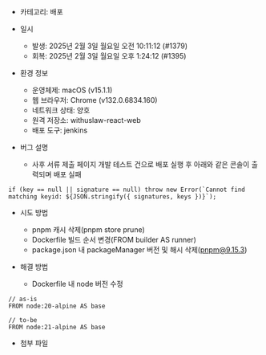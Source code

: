 - 카테고리: 배포 

- 일시
	- 발생: 2025년 2월 3일 월요일 오전 10:11:12 (#1379)
	- 회복: 2025년 2월 3일 월요일 오후 1:24:12 (#1395) 

- 환경 정보
	- 운영체제: macOS (v15.1.1)
	- 웹 브라우저: Chrome (v132.0.6834.160)
	- 네트워크 상태: 양호
	- 원격 저장소: withuslaw-react-web
	- 배포 도구: jenkins
	
- 버그 설명
	- 사후 서류 제출 페이지 개발 테스트 건으로 배포 실행 후 아래와 같은 콘솔이 출력되며 배포 실패
```shell
if (key == null || signature == null) throw new Error(`Cannot find matching keyid: ${JSON.stringify({ signatures, keys })}`);
```

- 시도 방법
	- pnpm 캐시 삭제(pnpm store prune)
	- Dockerfile 빌드 순서 변경(FROM builder AS runner)
	- package.json 내 packageManager 버전 및 해시 삭제(pnpm@9.15.3)

- 해결 방법
	- Dockerfile 내 node 버전 수정
```shell
// as-is
FROM node:20-alpine AS base

// to-be
FROM node:21-alpine AS base
```

- 첨부 파일